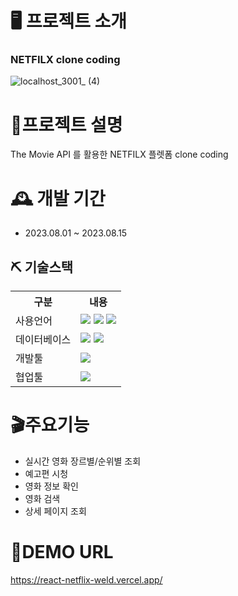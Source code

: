 # 🖥 프로젝트 소개 
### NETFILX clone coding 
![localhost_3001_ (4)](https://github.com/kimsohee12/react_netflix/assets/130417959/9b34cac9-4811-4ae6-822b-73f7683b7ffe)


# 📝프로젝트 설명
The Movie API 를 활용한 NETFILX 플렛폼 clone coding


# 🕰 개발 기간
 - 2023.08.01 ~ 2023.08.15


  ## ⛏ 기술스택
<table>
    <tr>
        <th>구분</th>
        <th>내용</th>
    </tr>
    <tr>
        <td>사용언어</td>
        <td>
          <img src="https://img.shields.io/badge/javascript-F7DF1E?style=for-the-badge&logo=javascript&logoColor=white"/>
         <img src="https://img.shields.io/badge/html5-E34F26?style=for-the-badge&logo=html5&logoColor=white"/> 
         <img src="https://img.shields.io/badge/CSS-1572B6?style=for-the-badge&logo=css3&logoColor=white"/> 
        </td>
    </tr>
    <tr>
        <td>데이터베이스</td>
        <td>
            <img src="https://img.shields.io/badge/Firebase-FFCA28?style=for-the-badge&logo=Firebase&logoColor=white"/> 
          <img src="https://img.shields.io/badge/MySQL-4479A1?style=for-the-badge&logo=MySQL&logoColor=white"/> 
        </td>
    </tr>
    <tr>
        <td>개발툴</td>
        <td>
            <img src="https://img.shields.io/badge/Android-3DDC84?style=for-the-badge&logo=Android&logoColor=white"/>
        </td>
    </tr>
    <tr>
        <td>협업툴</td>
        <td>
         <img src="https://img.shields.io/badge/GitHub-181717?style=for-the-badge&logo=GitHub&logoColor=white"/>
        </td>
    </tr>
</table>


# 🎬주요기능
  - 실시간 영화 장르별/순위별 조회
  - 예고편 시청
  - 영화 정보 확인
  - 영화 검색
  - 상세 페이지 조회
  
    
  
# 📌DEMO URL
https://react-netflix-weld.vercel.app/
